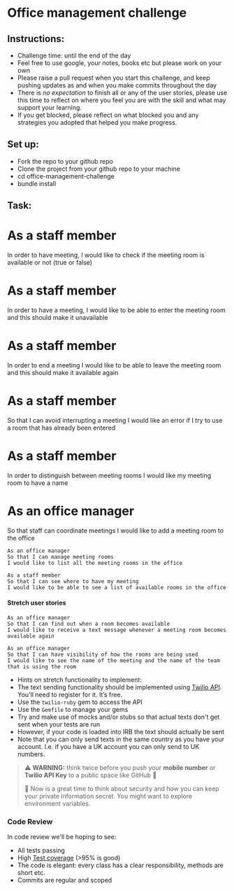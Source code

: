 # Office management challenge

## Instructions:
* Challenge time: until the end of the day
* Feel free to use google, your notes, books etc but please work on your own
* Please raise a pull request when you start this challenge, and keep pushing updates as and when you make commits throughout the day
* There is *no expectation* to finish all or any of the user stories, please use this time to reflect on where you feel you are with the skill and what may support your learning.
* If you get blocked, please reflect on what blocked you and any strategies you adopted that helped you make progress.

## Set up:
* Fork the repo to your github repo
* Clone the project from your github repo to your machine
* cd office-management-challenge
* bundle install

## Task:

# As a staff member
In order to have meeting,
I would like to check if the meeting room is available or not (true or false)



# As a staff member
In order to have a meeting,
I would like to be able to enter the meeting room and this should make it unavailable


# As a staff member
In order to end a meeting
I would like to be able to leave the meeting room and this should make it available again



# As a staff member
So that I can avoid interrupting a meeting
I would like an error if I try to use a room that has already been entered



# As a staff member
In order to distinguish between meeting rooms
I would like my meeting room to have a name



# As an office manager
So that staff can coordinate meetings
I would like to add a meeting room to the office


```
As an office manager
So that I can manage meeting rooms
I would like to list all the meeting rooms in the office
```

```
As a staff member
So that I can see where to have my meeting
I would like to be able to see a list of available rooms in the office
```

#### Stretch user stories

```
As an office manager
So that I can find out when a room becomes available
I would like to receive a text message whenever a meeting room becomes available again
```

```
As an office manager
So that I can have visibility of how the rooms are being used
I would like to see the name of the meeting and the name of the team that is using the room
```

* Hints on stretch functionality to implement:
* The text sending functionality should be implemented using [Twilio API](https://www.twilio.com/docs/usage/api). You'll need to register for it. It’s free.
* Use the `twilio-ruby` gem to access the API
* Use the `Gemfile` to manage your gems
* Try and make use of mocks and/or stubs so that actual texts don't get sent when your tests are run
* However, if your code is loaded into IRB the text should actually be sent
* Note that you can only send texts in the same country as you have your account. I.e. if you have a UK account you can only send to UK numbers.

> :warning: **WARNING:** think twice before you push your **mobile number** or **Twilio API Key** to a public space like GitHub :eyes:
>
> :key: Now is a great time to think about security and how you can keep your private information secret. You might want to explore environment variables.

### Code Review
In code review we'll be hoping to see:

  * All tests passing
  * High [Test coverage](https://github.com/makersacademy/course/blob/master/pills/test_coverage.md) (>95% is good)
  * The code is elegant: every class has a clear responsibility, methods are short etc.
  * Commits are regular and scoped
